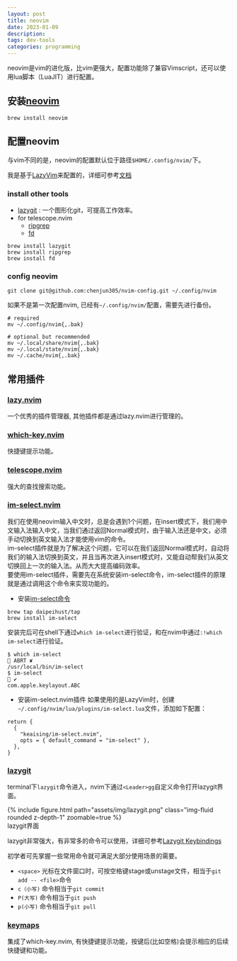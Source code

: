 ```yaml
---
layout: post
title: neovim
date: 2023-01-09
description: 
tags: dev-tools
categories: programming
---
```

neovim是vim的进化版，比vim更强大，配置功能除了兼容Vimscript，还可以使用lua脚本（LuaJIT）进行配置。

## 安装[neovim](https://neovim.io/)
```
brew install neovim
```

## 配置neovim
与vim不同的是，neovim的配置默认位于路径`$HOME/.config/nvim/`下。

我是基于[LazyVim](https://github.com/LazyVim/LazyVim)来配置的，详细可参考[文档](https://lazyvim.github.io/installation)

### install other tools
* [lazygit](https://github.com/jesseduffield/lazygit) : 一个图形化git，可提高工作效率。
* for telescope.nvim
  * [ripgrep](https://github.com/BurntSushi/ripgrep)
  * [fd](https://github.com/sharkdp/fd)

```
brew install lazygit
brew install ripgrep
brew install fd
```

### config neovim

```
git clone git@github.com:chenjun305/nvim-config.git ~/.config/nvim
```

如果不是第一次配置nvim, 已经有`~/.config/nvim/`配置，需要先进行备份。
```
# required
mv ~/.config/nvim{,.bak}

# optional but recommended
mv ~/.local/share/nvim{,.bak}
mv ~/.local/state/nvim{,.bak}
mv ~/.cache/nvim{,.bak}
```

## 常用插件

### [ lazy.nvim ](https://github.com/folke/lazy.nvim)
一个优秀的插件管理器, 其他插件都是通过lazy.nvim进行管理的。

### [which-key.nvim](https://github.com/folke/which-key.nvim)
快捷键提示功能。

### [telescope.nvim](https://github.com/nvim-telescope/telescope.nvim)
强大的查找搜索功能。

### [im-select.nvim](https://github.com/keaising/im-select.nvim)
我们在使用neovim输入中文时，总是会遇到1个问题，在insert模式下，我们用中文输入法输入中文，当我们通过<Esc>返回Normal模式时，由于输入法还是中文，必须手动切换到英文输入法才能使用vim的命令。  
im-select插件就是为了解决这个问题，它可以在我们返回Normal模式时，自动将我们的输入法切换到英文，并且当再次进入insert模式时，又能自动帮我们从英文切换回上一次的输入法。从而大大提高编码效率。  
要使用im-select插件，需要先在系统安装im-select命令，im-select插件的原理就是通过调用这个命令来实现功能的。
* 安装[im-select命令](https://github.com/daipeihust/im-select)
```
brew tap daipeihust/tap
brew install im-select
```
安装完后可在shell下通过`which im-select`进行验证，和在nvim中通过`:!which im-select`进行验证。
```
$ which im-select                                                                                                ABRT ✘
/usr/local/bin/im-select
$ im-select                                                                                                           ✔
com.apple.keylayout.ABC
```
* 安装im-select.nvim插件
如果使用的是LazyVim时，创建`~/.config/nvim/lua/plugins/im-select.lua`文件，添加如下配置：
```
return {
  {
    "keaising/im-select.nvim",
    opts = { default_command = "im-select" },
  },
}
```

### [lazygit](https://github.com/jesseduffield/lazygit)
terminal下`lazygit`命令进入，nvim下通过`<Leader>gg`自定义命令打开lazygit界面。

<div class="row mt-3">
    <div class="col-sm mt-3 mt-md-0">
        {% include figure.html path="assets/img/lazygit.png" class="img-fluid rounded z-depth-1" zoomable=true %}
    </div>
</div>
<div class="caption">
    lazygit界面
</div>

lazygit非常强大，有非常多的命令可以使用，详细可参考[Lazygit Keybindings](https://github.com/jesseduffield/lazygit/blob/master/docs/keybindings/Keybindings_en.md)

初学者可先掌握一些常用命令就可满足大部分使用场景的需要。
* `<space>` 光标在文件窗口时，可按空格键stage或unstage文件，相当于`git add -- <file>`命令
* `c（小写)` 命令相当于`git commit`
* `P(大写)` 命令相当于`git push` 
* `p(小写)` 命令相当于`git pull`

### [keymaps](https://www.lazyvim.org/keymaps)
集成了which-key.nvim, 有快捷键提示功能，按键后(比如空格)会提示相应的后续快捷键和功能。


